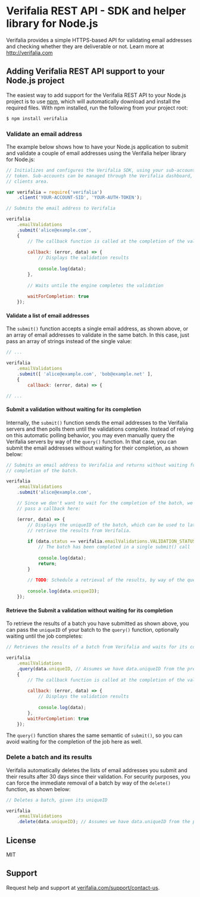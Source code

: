 Verifalia REST API - SDK and helper library for Node.js
=======================================================

Verifalia provides a simple HTTPS-based API for validating email addresses and checking whether they are deliverable or not. Learn more at http://verifalia.com

## Adding Verifalia REST API support to your Node.js project ##

The easiest way to add support for the Verifalia REST API to your Node.js project is to use [npm](https://npmjs.org/), which will automatically download and install the required files. With npm installed, run the following from your project root:

```bash
$ npm install verifalia
```

### Validate an email address

The example below shows how to have your Node.js application to submit and validate a couple of email addresses using the Verifalia helper library for Node.js:

```javascript
// Initializes and configures the Verifalia SDK, using your sub-account SID and auth
// token. Sub-accounts can be managed through the Verifalia dashboard, in the
// clients area.

var verifalia = require('verifalia')
	.client('YOUR-ACCOUNT-SID', 'YOUR-AUTH-TOKEN');

// Submits the email address to Verifalia

verifalia
	.emailValidations
	.submit('alice@example.com',
	{
		// The callback function is called at the completion of the validation
	
		callback: (error, data) => {
			// Displays the validation results
			
			console.log(data);
		},
		
		// Waits untile the engine completes the validation
		
		waitForCompletion: true
	});
```

#### Validate a list of email addresses

The `submit()` function accepts a single email address, as shown above, or an array of email addresses to validate in the same batch. In this case, just pass an array of strings instead of the single value:

```javascript
// ...

verifalia
	.emailValidations
	.submit([ 'alice@example.com', 'bob@example.net' ],
	{
		callback: (error, data) => {

// ...
```

#### Submit a validation without waiting for its completion

Internally, the `submit()` function sends the email addresses to the Verifalia servers and then polls them until the validations complete.
Instead of relying on this automatic polling behavior, you may even manually query the Verifalia servers by way of the `query()` function. In that case, you can submit the email addresses without waiting for their completion, as shown below:

```javascript
// Submits an email address to Verifalia and returns without waiting for the
// completion of the batch.

verifalia
	.emailValidations
	.submit('alice@example.com',

	// Since we don't want to wait for the completion of the batch, we can just
	// pass a callback here:

	(error, data) => {
		// Displays the uniqueID of the batch, which can be used to later
		// retrieve the results from Verifalia.
		
		if (data.status == verifalia.emailValidations.VALIDATION_STATUS_COMPLETED) {
			// The batch has been completed in a single submit() call
		
			console.log(data);
			return;
		}
		
		// TODO: Schedule a retrieval of the results, by way of the query() function
		
		console.log(data.uniqueID);
	});
```

#### Retrieve the Submit a validation without waiting for its completion

To retrieve the results of a batch you have submitted as shown above, you can pass the `uniqueID` of your batch to the `query()` function, optionally waiting until the job completes:

```javascript
// Retrieves the results of a batch from Verifalia and waits for its completion

verifalia
	.emailValidations
	.query(data.uniqueID, // Assumes we have data.uniqueID from the previous sample
	{
		// The callback function is called at the completion of the validation
	
		callback: (error, data) => {
			// Displays the validation results
			
			console.log(data);
		},
		waitForCompletion: true
	});
```

The `query()` function shares the same semantic of `submit()`, so you can avoid waiting for the completion of the job here as well.

### Delete a batch and its results

Verifalia automatically deletes the lists of email addresses you submit and their results after 30 days since their validation. For security purposes, you can force the immediate removal of a batch by way of the `delete()` function, as shown below:

```javascript
// Deletes a batch, given its uniqueID

verifalia
	.emailValidations
	.delete(data.uniqueID); // Assumes we have data.uniqueID from the previous sample
```

## License

MIT

## Support

Request help and support at [verifalia.com/support/contact-us](http://verifalia.com/support/contact-us).